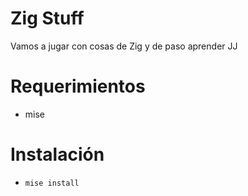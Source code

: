 Zig Stuff
================

Vamos a jugar con cosas de Zig y de paso aprender JJ

# Requerimientos
- mise

# Instalación
- `mise install`
